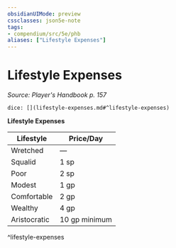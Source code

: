 ```yaml
---
obsidianUIMode: preview
cssclasses: json5e-note
tags:
- compendium/src/5e/phb
aliases: ["Lifestyle Expenses"]
---
```

# Lifestyle Expenses
*Source: Player's Handbook p. 157* 

`dice: [](lifestyle-expenses.md#^lifestyle-expenses)`

**Lifestyle Expenses**

| Lifestyle | Price/Day |
|-----------|-----------|
| Wretched | — |
| Squalid | 1 sp |
| Poor | 2 sp |
| Modest | 1 gp |
| Comfortable | 2 gp |
| Wealthy | 4 gp |
| Aristocratic | 10 gp minimum |
^lifestyle-expenses